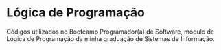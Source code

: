 # Lógica de Programação

Códigos utilizados no Bootcamp Programador(a) de Software, módulo de Lógica de Programação da minha graduação de Sistemas de Informação.

